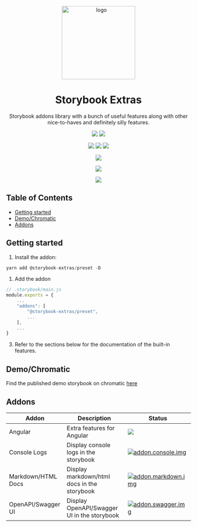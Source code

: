 <div align="center">

<img src="https://github.com/sheriffMoose/storybook-extras/blob/master/logo.png?raw=true" alt="logo" width="200" />

<h1>Storybook Extras</h1>

<p>Storybook addons library with a bunch of useful features along with other nice-to-haves and definitely silly features.</p>

[![][badge.release]][link.release]
[![][badge.license]][link.license]

![][badge.node]
![][badge.npm]
![][badge.downloads]

[![][badge.storybook]][link.npm]

[![][badge.health]][link.snyk]

[![][badge.banner]][link.npm]

</div>

<h2>Table of Contents</h2>

- [Getting started](#getting-started)
- [Demo/Chromatic](#demochromatic)
- [Addons](#addons)

## Getting started

1. Install the addon:

```js
yarn add @storybook-extras/preset -D
```

1. Add the addon

```js
// .storybook/main.js
module.exports = {
    ...
    "addons": [
        "@storybook-extras/preset",
        ...
    ],
    ...
}
```

3. Refer to the sections below for the documentation of the built-in features.

## Demo/Chromatic
Find the published demo storybook on chromatic [here](https://master--63c1a45beed1a8f036a44e28.chromatic.com/)

## Addons

| Addon | Description | Status |
| --- | --- | --- |
| Angular | Extra features for Angular | [![][addon.angular.img]][addon.angular.link] |
| Console Logs | Display console logs in the storybook | [![addon.console.img]][addon.console.link] |
| Markdown/HTML Docs | Display markdown/html docs in the storybook | [![addon.markdown.img]][addon.markdown.link] |
| OpenAPI/Swagger UI | Display OpenAPI/Swagger UI in the storybook | [![addon.swagger.img]][addon.swagger.link] |

[addon.angular.img]:
https://img.shields.io/npm/v/@storybook-extras/angular?logo=angular&label=&color=grey&labelColor=DD0031&style=for-the-badge
[addon.angular.link]:
https://www.npmjs.com/package/@storybook-extras/angular
[addon.console.img]:
https://img.shields.io/npm/v/@storybook-extras/console?logo=windowsterminal&label=&color=grey&labelColor=339933&logoColor=white&style=for-the-badge
[addon.console.link]:
https://www.npmjs.com/package/@storybook-extras/console
[addon.markdown.img]:
https://img.shields.io/npm/v/@storybook-extras/markdown?logo=markdown&label=&color=grey&labelColor=orange&style=for-the-badge
[addon.markdown.link]:
https://www.npmjs.com/package/@storybook-extras/markdown
[addon.swagger.img]:
https://img.shields.io/npm/v/@storybook-extras/swagger?logo=swagger&label=&color=grey&labelColor=85EA2D&logoColor=black&style=for-the-badge
[addon.swagger.link]:
https://www.npmjs.com/package/@storybook-extras/swagger




[badge.logo]:
https://github.com/sheriffMoose/storybook-extras/blob/master/logo.png?raw=true
[badge.release]:
https://badge.shields.io/github/actions/workflow/status/sheriffMoose/storybook-extras/release.yml?logo=github&label=release
[badge.license]:
https://badge.shields.io/github/license/sheriffMoose/storybook-extras?logo=github

[badge.node]:
https://badge.shields.io/node/v/@sheriffmoose/storybook-extras?logo=node.js&logoColor=white&labelColor=339933&color=grey&label=
[badge.npm]:
https://badge.shields.io/npm/v/@sheriffmoose/storybook-extras?logo=npm&logoColor=white&labelColor=CB3837&color=grey&label=
[badge.downloads]:
https://badge.shields.io/npm/dt/@sheriffmoose/storybook-extras?logo=docusign&logoColor=white&labelColor=purple&color=grey&label=

[badge.angular]:
https://badge.shields.io/npm/dependency-version/@sheriffmoose/storybook-extras/dev/@angular/core?logo=angular&labelColor=DD0031&color=grey&label=
[badge.storybook]:
https://badge.shields.io/npm/dependency-version/@sheriffmoose/storybook-extras/dev/storybook?logo=storybook&logoColor=white&labelColor=FF4785&color=grey&label=
[badge.typescript]:
https://badge.shields.io/npm/dependency-version/@sheriffmoose/storybook-extras/dev/typescript?logo=typescript&logoColor=white&labelColor=3178C6&color=grey&label=

[badge.health]:
https://snyk.io/advisor/npm-package/@sheriffmoose/storybook-extras/badge.svg

[badge.banner]:
https://nodei.co/npm/@sheriffmoose/storybook-extras.png

[link.release]:
https://github.com/sheriffMoose/storybook-extras/actions/workflows/release.yml
[link.license]:
https://github.com/sheriffMoose/storybook-extras/blob/master/LICENSE
[link.npm]:
https://npmjs.org/package/@sheriffmoose/storybook-extras
[link.snyk]:
https://snyk.io/advisor/npm-package/@sheriffmoose/storybook-extras